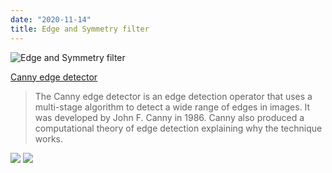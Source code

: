```yaml
---
date: "2020-11-14"
title: Edge and Symmetry filter
---
```


![Edge and Symmetry filter](https://imagejdocu.tudor.lu/_media/plugin/stacks/3d_ij_suite/edgeandsymmetry.png)

[Canny edge detector](https://en.wikipedia.org/wiki/Canny_edge_detector)

> The Canny edge detector is an edge detection operator that uses a multi-stage algorithm to detect a wide range of edges in images. 
It was developed by John F. Canny in 1986. Canny also produced a computational theory of edge detection explaining why the technique works.

![](https://upload.wikimedia.org/wikipedia/commons/thumb/9/93/Valve_monochrome_canny_%286%29.PNG/250px-Valve_monochrome_canny_%286%29.PNG)
![](https://upload.wikimedia.org/wikipedia/commons/thumb/f/f0/Valve_original_%281%29.PNG/250px-Valve_original_%281%29.PNG)